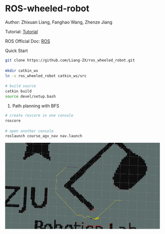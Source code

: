 # ROS-wheeled-robot

Author: Zhixuan Liang, Fanghao Wang, Zhenze Jiang

Tutorial: [Tutorial](document/)

ROS Official Doc: [ROS](http://wiki.ros.org/ROS/Tutorials/InstallingandConfiguringROSEnvironment)

Quick Start

```bash
git clone https://github.com/Liang-ZX/ros_wheeled_robot.git

mkdir catkin_ws
ln -s ros_wheeled_robot catkin_ws/src

# build source
catkin build
source devel/setup.bash
```

1. Path planning with BFS

```bash
# create roscore in one console
roscore 

# open another console
roslaunch course_agv_nav nav.launch
```

![bfs_img](document/images/results/bfs.png)
